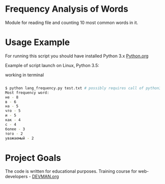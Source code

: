 # Frequency Analysis of Words

Module for reading file and counting 10 most common words in it.

# Usage Example

For running this script you should have installed Python 3.x [Python.org](https://python.org/)

Example of script launch on Linux, Python 3.5:

working in terminal

```bash

$ python lang_frequency.py test.txt # possibly requires call of python3 executive instead of just python
Most frequency word:
не - 8
в - 6
на - 5
что - 5
и - 5
как - 4
с - 4
более - 3
того - 2
уважаемый - 2

```

# Project Goals

The code is written for educational purposes. Training course for web-developers - [DEVMAN.org](https://devman.org)
